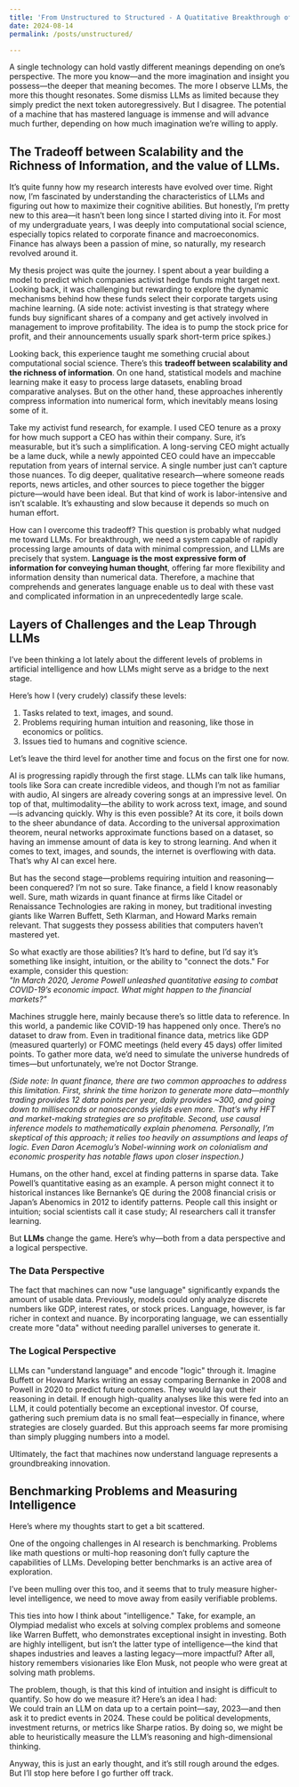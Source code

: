 ```yaml
---
title: 'From Unstructured to Structured - A Quatitative Breakthrough of Data'
date: 2024-08-14
permalink: /posts/unstructured/

---
```



A single technology can hold vastly different meanings depending on one’s perspective. The more you know—and the more imagination and insight you possess—the deeper that meaning becomes. The more I observe LLMs, the more this thought resonates. Some dismiss LLMs as limited because they simply predict the next token autoregressively. But I disagree. The potential of a machine that has mastered language is immense and will advance much further, depending on how much imagination we’re willing to apply.

##  The Tradeoff between Scalability and the Richness of Information, and the value of LLMs.

It’s quite funny how my research interests have evolved over time. Right now, I’m fascinated by understanding the characteristics of LLMs and figuring out how to maximize their cognitive abilities. But honestly, I’m pretty new to this area—it hasn’t been long since I started diving into it. For most of my undergraduate years, I was deeply into computational social science, especially topics related to corporate finance and macroeconomics. Finance has always been a passion of mine, so naturally, my research revolved around it.

My thesis project was quite the journey. I spent about a year building a model to predict which companies activist hedge funds might target next. Looking back, it was challenging but rewarding to explore the dynamic mechanisms behind how these funds select their corporate targets using machine learning. (A side note: activist investing is that strategy where funds buy significant shares of a company and get actively involved in management to improve profitability. The idea is to pump the stock price for profit, and their announcements usually spark short-term price spikes.)

Looking back, this experience taught me something crucial about computational social science. There’s this **tradeoff between scalability and the richness of information**. On one hand, statistical models and machine learning make it easy to process large datasets, enabling broad comparative analyses. But on the other hand, these approaches inherently compress information into numerical form, which inevitably means losing some of it. 

Take my activist fund research, for example. I used CEO tenure as a proxy for how much support a CEO has within their company. Sure, it’s measurable, but it’s such a simplification. A long-serving CEO might actually be a lame duck, while a newly appointed CEO could have an impeccable reputation from years of internal service. A single number just can’t capture those nuances. To dig deeper, qualitative research—where someone reads reports, news articles, and other sources to piece together the bigger picture—would have been ideal. But that kind of work is labor-intensive and isn’t scalable. It’s exhausting and slow because it depends so much on human effort.

How can I overcome this tradeoff? This question is probably what nudged me toward LLMs. For breakthrough, we need a system capable of rapidly processing large amounts of data with minimal compression, and LLMs are precisely that system. **Language is the most expressive form of information for conveying human thought**, offering far more flexibility and information density than numerical data. Therefore, a machine that comprehends and generates language enable us to deal with these vast and complicated information in an unprecedentedly large scale.


## Layers of Challenges and the Leap Through LLMs

I’ve been thinking a lot lately about the different levels of problems in artificial intelligence and how LLMs might serve as a bridge to the next stage. 

Here’s how I (very crudely) classify these levels:  
1. Tasks related to text, images, and sound.  
2. Problems requiring human intuition and reasoning, like those in economics or politics.  
3. Issues tied to humans and cognitive science.  

Let’s leave the third level for another time and focus on the first one for now.

AI is progressing rapidly through the first stage. LLMs can talk like humans, tools like Sora can create incredible videos, and though I’m not as familiar with audio, AI singers are already covering songs at an impressive level. On top of that, multimodality—the ability to work across text, image, and sound—is advancing quickly. Why is this even possible? At its core, it boils down to the sheer abundance of data. According to the universal approximation theorem, neural networks approximate functions based on a dataset, so having an immense amount of data is key to strong learning. And when it comes to text, images, and sounds, the internet is overflowing with data. That’s why AI can excel here.

But has the second stage—problems requiring intuition and reasoning—been conquered? I’m not so sure. Take finance, a field I know reasonably well. Sure, math wizards in quant finance at firms like Citadel or Renaissance Technologies are raking in money, but traditional investing giants like Warren Buffett, Seth Klarman, and Howard Marks remain relevant. That suggests they possess abilities that computers haven’t mastered yet.

So what exactly are those abilities? It’s hard to define, but I’d say it’s something like insight, intuition, or the ability to "connect the dots." For example, consider this question:  
*"In March 2020, Jerome Powell unleashed quantitative easing to combat COVID-19’s economic impact. What might happen to the financial markets?"*  

Machines struggle here, mainly because there’s so little data to reference. In this world, a pandemic like COVID-19 has happened only once. There’s no dataset to draw from. Even in traditional finance data, metrics like GDP (measured quarterly) or FOMC meetings (held every 45 days) offer limited points. To gather more data, we’d need to simulate the universe hundreds of times—but unfortunately, we’re not Doctor Strange.

*(Side note: In quant finance, there are two common approaches to address this limitation. First, shrink the time horizon to generate more data—monthly trading provides 12 data points per year, daily provides ~300, and going down to milliseconds or nanoseconds yields even more. That’s why HFT and market-making strategies are so profitable. Second, use causal inference models to mathematically explain phenomena. Personally, I’m skeptical of this approach; it relies too heavily on assumptions and leaps of logic. Even Daron Acemoglu’s Nobel-winning work on colonialism and economic prosperity has notable flaws upon closer inspection.)*

Humans, on the other hand, excel at finding patterns in sparse data. Take Powell’s quantitative easing as an example. A person might connect it to historical instances like Bernanke’s QE during the 2008 financial crisis or Japan’s Abenomics in 2012 to identify patterns. People call this insight or intuition; social scientists call it case study; AI researchers call it transfer learning.

But **LLMs** change the game. Here’s why—both from a data perspective and a logical perspective.

### The Data Perspective  
The fact that machines can now "use language" significantly expands the amount of usable data. Previously, models could only analyze discrete numbers like GDP, interest rates, or stock prices. Language, however, is far richer in context and nuance. By incorporating language, we can essentially create more "data" without needing parallel universes to generate it. 

### The Logical Perspective  
LLMs can "understand language" and encode "logic" through it. Imagine Buffett or Howard Marks writing an essay comparing Bernanke in 2008 and Powell in 2020 to predict future outcomes. They would lay out their reasoning in detail. If enough high-quality analyses like this were fed into an LLM, it could potentially become an exceptional investor. Of course, gathering such premium data is no small feat—especially in finance, where strategies are closely guarded. But this approach seems far more promising than simply plugging numbers into a model.

Ultimately, the fact that machines now understand language represents a groundbreaking innovation.


## Benchmarking Problems and Measuring Intelligence

Here’s where my thoughts start to get a bit scattered.

One of the ongoing challenges in AI research is benchmarking. Problems like math questions or multi-hop reasoning don’t fully capture the capabilities of LLMs. Developing better benchmarks is an active area of exploration.

I’ve been mulling over this too, and it seems that to truly measure higher-level intelligence, we need to move away from easily verifiable problems. 

This ties into how I think about "intelligence." Take, for example, an Olympiad medalist who excels at solving complex problems and someone like Warren Buffett, who demonstrates exceptional insight in investing. Both are highly intelligent, but isn’t the latter type of intelligence—the kind that shapes industries and leaves a lasting legacy—more impactful? After all, history remembers visionaries like Elon Musk, not people who were great at solving math problems.

The problem, though, is that this kind of intuition and insight is difficult to quantify. So how do we measure it? Here’s an idea I had:  
We could train an LLM on data up to a certain point—say, 2023—and then ask it to predict events in 2024. These could be political developments, investment returns, or metrics like Sharpe ratios. By doing so, we might be able to heuristically measure the LLM’s reasoning and high-dimensional thinking.

Anyway, this is just an early thought, and it’s still rough around the edges. But I’ll stop here before I go further off track.


